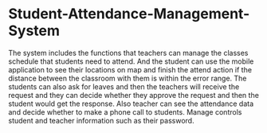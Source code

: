 # Student-Attendance-Management-System

The system includes the functions that teachers can manage the classes schedule that students need to attend. And the student can use the mobile application to see their locations on map and finish the attend action if the distance between the classroom with them is within the error range. The students can also ask for leaves and then the teachers will receive the request and they can decide whether they approve the request and then the student would get the response. Also teacher can see the attendance data and decide whether to make a phone call to students. Manage controls student and teacher information such as their password.
